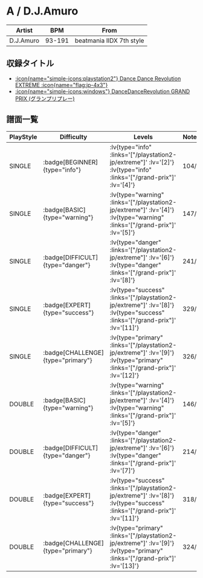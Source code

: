 # A / D.J.Amuro

|Artist|BPM|From|
|------|---|----|
|D.J.Amuro|93-191|beatmania IIDX 7th style|

## 収録タイトル

- [ :icon{name="simple-icons:playstation2"} Dance Dance Revolution EXTREME :icon{name="flag:jp-4x3"} ](/playstation2-jp/extreme)
- [ :icon{name="simple-icons:windows"} DanceDanceRevolution GRAND PRIX (グランプリプレー)](/grand-prix)

## 譜面一覧

|PlayStyle|Difficulty|Levels|Notes|Movie|
|---------|----------|------|-----|-----|
|SINGLE| :badge[BEGINNER]{type="info"} | :lv{type="info" :links='["/playstation2-jp/extreme"]' :lv='[2]'}  :lv{type="info" :links='["/grand-prix"]' :lv='[4]'} |104/0||
|SINGLE| :badge[BASIC]{type="warning"} | :lv{type="warning" :links='["/playstation2-jp/extreme"]' :lv='[4]'}  :lv{type="warning" :links='["/grand-prix"]' :lv='[5]'} |147/7||
|SINGLE| :badge[DIFFICULT]{type="danger"} | :lv{type="danger" :links='["/playstation2-jp/extreme"]' :lv='[6]'}  :lv{type="danger" :links='["/grand-prix"]' :lv='[8]'} |241/2||
|SINGLE| :badge[EXPERT]{type="success"} | :lv{type="success" :links='["/playstation2-jp/extreme"]' :lv='[8]'}  :lv{type="success" :links='["/grand-prix"]' :lv='[11]'} |329/3||
|SINGLE| :badge[CHALLENGE]{type="primary"} | :lv{type="primary" :links='["/playstation2-jp/extreme"]' :lv='[9]'}  :lv{type="primary" :links='["/grand-prix"]' :lv='[12]'} |326/3||
|DOUBLE| :badge[BASIC]{type="warning"} | :lv{type="warning" :links='["/playstation2-jp/extreme"]' :lv='[4]'}  :lv{type="warning" :links='["/grand-prix"]' :lv='[5]'} |146/2||
|DOUBLE| :badge[DIFFICULT]{type="danger"} | :lv{type="danger" :links='["/playstation2-jp/extreme"]' :lv='[6]'}  :lv{type="danger" :links='["/grand-prix"]' :lv='[7]'} |214/2||
|DOUBLE| :badge[EXPERT]{type="success"} | :lv{type="success" :links='["/playstation2-jp/extreme"]' :lv='[8]'}  :lv{type="success" :links='["/grand-prix"]' :lv='[11]'} |318/3||
|DOUBLE| :badge[CHALLENGE]{type="primary"} | :lv{type="primary" :links='["/playstation2-jp/extreme"]' :lv='[9]'}  :lv{type="primary" :links='["/grand-prix"]' :lv='[13]'} |324/3||
